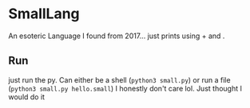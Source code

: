 # SmallLang
An esoteric Language I found from 2017... just prints using + and .

## Run
just run the py. Can either be a shell (`python3 small.py`) or run a file (`python3 small.py hello.small`)
I honestly don't care lol. Just thought I would do it
